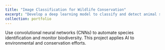 ```yaml
---
title: "Image Classification for Wildlife Conservation"
excerpt: "Develop a deep learning model to classify and detect animal species in camera trap images.<br/><img src='/images/500x300.png'>"
collection: portfolio
---
```


Use convolutional neural networks (CNNs) to automate species identification and monitor biodiversity. This project applies AI to environmental and conservation efforts.
